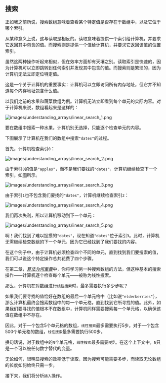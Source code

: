 ## 搜索

正如我之前所说，搜索数组意味着查看某个特定值是否存在于数组中，以及它位于哪个索引。

从某种意义上说，这与读取是相反的。读取意味着提供一个索引给计算机，并要求它返回其中包含的值。而搜索则是提供一个值给计算机，并要求它返回该值的位置索引。

虽然这两种操作听起来相似，但在效率方面却有天壤之别。读取索引是快速的，因为计算机可以立即跳转到任何索引并发现其中包含的值。而搜索则是繁琐的，因为计算机无法立即定位特定值。

这是一个关于计算机的重要事实：计算机可以立即访问所有内存地址，但它并不知道每个内存地址包含什么值。

以我们之前的水果和蔬菜数组为例。计算机无法立即看到每个单元的实际内容。对于计算机来说，数组看起来是这样的：

![images/understanding_arrays/linear_search_1.png](images/understanding_arrays/linear_search_1.png)

要在数组中搜索一种水果，计算机别无选择，只能逐个检查单元的内容。

下图展示了计算机在我们的数组中搜索`"dates"`的过程。

首先，计算机检查索引`0`：

![images/understanding_arrays/linear_search_2.png](images/understanding_arrays/linear_search_2.png)

由于索引`0`的值是`"apples"`，而不是我们要找的`"dates"`，计算机继续检查下一个索引，如[图](#fig.ch1.linear_search_3)所示。

![images/understanding_arrays/linear_search_3.png](images/understanding_arrays/linear_search_3.png)

由于索引`1`也不包含我们要找的`"dates"`，计算机继续检查索引`2`：

![images/understanding_arrays/linear_search_4.png](images/understanding_arrays/linear_search_4.png)

我们再次失利，所以计算机移动到下一个单元：

![images/understanding_arrays/linear_search_5.png](images/understanding_arrays/linear_search_5.png)

啊！我们找到了难以捉摸的`"dates"`，现在知道`"dates"`位于索引`3`。此时，计算机无需继续检查数组的下一个单元，因为它已经找到了我们要找的内容。

在这个例子中，由于计算机必须检查四个不同的单元，直到找到我们要搜索的值，我们可以说这个特定操作总共花费了四个步骤。

在第二章，[​*算法为何重要*​](f_0024.xhtml#chp.binary_search)中，你将学习另一种搜索数组的方法，但这种基本的搜索操作——计算机逐个检查每个单元——被称为线性搜索。

那么，计算机在对数组进行`线性搜索`时，最多需要执行多少步呢？

如果我们要寻找的值恰好在数组的最后一个单元格中（比如说`"elderberries"`），那么计算机最终会搜索数组中的每一个单元格，直到找到它所寻找的值。此外，如果我们要寻找的值根本不在数组中，计算机同样需要搜索每一个单元格，以确保该值在数组中不存在。

因此，对于一个包含5个单元格的数组，`线性搜索`最多需要执行5步。对于一个包含500个单元格的数组，`线性搜索`最多需要执行500步。

换句话说，对于数组中的`N`个单元格，`线性搜索`最多需要`N`步。在这个上下文中，`N`只是一个可以被任何数字替代的变量。

无论如何，很明显搜索的效率低于读取，因为搜索可能需要多步，而读取无论数组的长度如何始终只需一步。

接下来，我们将分析`插入`操作。
